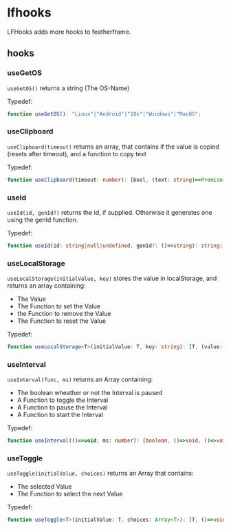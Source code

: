 # lfhooks

LFHooks adds more hooks to featherframe.

## hooks


### useGetOS
`useGetOS()` returns a string (The OS-Name)

Typedef:
```ts
function useGetOS(): "Linux"|"Android"|"IOs"|"Windows"|"MacOS";
```

### useClipboard
`useClipboard(timeout)` returns an array, that contains if the value is copied (resets after timeout), and a function to copy text

Typedef:
```ts
function useClipboard(timeout: number): [bool, (text: string)=>Promise<void>];
```


### useId
`useId(id, genId?)` returns the id, if supplied. Otherwise it generates one using the genId function.

Typedef:
```ts
function useId(id: string|null|undefined, genId?: ()=>string): string;
```

### useLocalStorage
`useLocalStorage(initialValue, key)` stores the value in localStorage, and returns an array containing:
- The Value
- The Function to set the Value
- the Function to remove the Value
- The Function to reset the Value

Typedef:
```ts
function useLocalStorage<T>(initialValue: T, key: string): [T, (value: T)=>void, ()=>void, ()=>void];
```

### useInterval
`useInterval(func, ms)` returns an Array containing:
- The boolean wheather or not the Interval is paused
- A Function to toggle the Interval
- A Function to pause the Interval
- A Function to start the Interval

Typedef:
```ts
function useInterval(()=>void, ms: number): [boolean, ()=>void, ()=>void, ()=>void];
```

### useToggle
`useToggle(initialValue, choices)` returns an Array that contains:
- The selected Value
- The Function to select the next Value

Typedef:
```ts
function useToggle<T>(initialValue: T, choices: Array<T>): [T, ()=>void];
```
